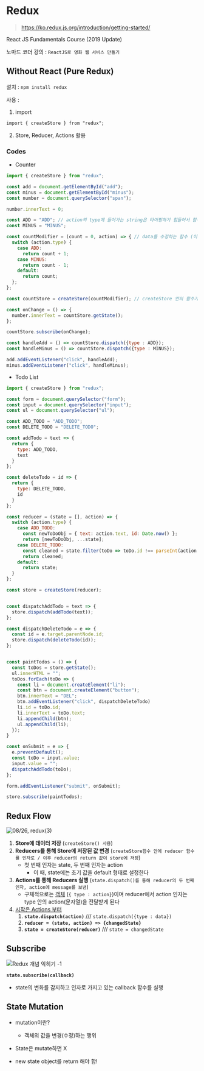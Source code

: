 # Redux

> https://ko.redux.js.org/introduction/getting-started/

React JS Fundamentals Course (2019 Update)

노마드 코더 강의 : `ReactJS로 영화 웹 서비스 만들기`



## Without React (Pure Redux)

설치 : `npm install redux`

사용 :

1. import 

```react
import { createStore } from "redux";
```

2.  Store, Reducer, Actions 활용



### Codes

- Counter

```javascript
import { createStore } from "redux";

const add = document.getElementById("add");
const minus = document.getElementById("minus");
const number = document.querySelector("span");

number.innerText = 0;

const ADD = "ADD"; // action의 type에 들어가는 string은 타이핑하기 힘들어서 함수로 바꿈 
const MINUS = "MINUS";

const countModifier = (count = 0, action) => { // data를 수정하는 함수 (이 함수만 data를 수정 가능)
  switch (action.type) {
    case ADD:
      return count + 1;
    case MINUS:
      return count - 1;
    default:
      return count;
  };
};

const countStore = createStore(countModifier); // createStore 안의 함수가 return 하는 값을 Store에 저장

const onChange = () => {
  number.innerText = countStore.getState();
};

countStore.subscribe(onChange);

const handleAdd = () => countStore.dispatch({type : ADD});
const handleMinus = () => countStore.dispatch({type : MINUS});

add.addEventListener("click", handleAdd);
minus.addEventListener("click", handleMinus);
```



- Todo List

```javascript
import { createStore } from "redux";

const form = document.querySelector("form");
const input = document.querySelector("input");
const ul = document.querySelector("ul");

const ADD_TODO = "ADD_TODO";
const DELETE_TODO = "DELETE_TODO";

const addTodo = text => {
  return {
    type: ADD_TODO,
    text
  }
};

const deleteTodo = id => {
  return {
    type: DELETE_TODO,
    id
  }
};

const reducer = (state = [], action) => {
  switch (action.type) {
    case ADD_TODO:
      const newToDoObj = { text: action.text, id: Date.now() };
      return [newToDoObj, ...state];
    case DELETE_TODO:
      const cleaned = state.filter(toDo => toDo.id !== parseInt(action.id));
      return cleaned;
    default:
      return state;
  }
};

const store = createStore(reducer);


const dispatchAddTodo = text => {
  store.dispatch(addTodo(text));
};

const dispatchDeleteTodo = e => {
  const id = e.target.parentNode.id;
  store.dispatch(deleteTodo(id));
};


const paintTodos = () => {
  const toDos = store.getState();
  ul.innerHTML = "";
  toDos.forEach(toDo => {
    const li = document.createElement("li");
    const btn = document.createElement("button");
    btn.innerText = "DEL";
    btn.addEventListener("click", dispatchDeleteTodo)
    li.id = toDo.id;
    li.innerText = toDo.text;
    li.appendChild(btn);
    ul.appendChild(li);
  });
}

const onSubmit = e => {
  e.preventDefault();
  const toDo = input.value;
  input.value = "";
  dispatchAddTodo(toDo);
};

form.addEventListener("submit", onSubmit);

store.subscribe(paintTodos);
```



## Redux Flow

![08/26, redux(3)](https://media.vlpt.us/images/sonofhuman20/post/e8bc8967-8762-494a-aa01-8c77556f8edb/redux.png)

1. **Store에 데이터 저장** (`createStore() 사용`)
2. **Reducers를 통해 Store에 저장된 값 변경** (`createStore함수 안에 reducer 함수를 인자로 / 이후 reducer의 return 값이 store에 저장`)
   - 첫 번째 인자는 state, 두 번째 인자는 action
     - 이 때, state에는 초기 값을 default 형태로 설정한다
3. **Actions를 통해 Reducers 실행** (`state.dispatch()를 통해 reducer의 두 번째 인자, action에 message를 보냄`)
   - 구체적으로는 <u>객체</u> (`{ type : action}`)이며 reducer에서 action 인자는 type 안의 action(문자열)을 전달받게 된다
4. <u>시작은 Actions 부터</u>
   1. **`state.dispatch(action)`** /// `state.dispatch({type : data})`
   2. **`reducer = (state, action) => {changedState}`**
   3. **`state = createStore(reducer)`** /// `state = changedState`



## Subscribe

![Redux 개념 익히기 -1](https://media.vlpt.us/images/cyongchoi/post/fa7c231f-fb68-4fde-a96d-c791360dfb8d/Bildschirmfoto-2017-12-01-um-08.56.48.png)

**`state.subscribe(callback)`**

- state의 변화를 감지하고 인자로 가지고 있는 callback 함수를 실행



## State Mutation

- mutation이란?
  - 객체의 값을 변경(수정)하는 행위



- State은 mutate하면 X
- new state object를 return 해야 함!